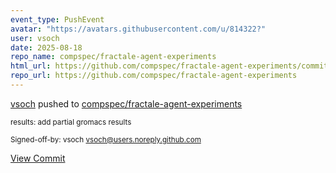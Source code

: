 ```yaml
---
event_type: PushEvent
avatar: "https://avatars.githubusercontent.com/u/814322?"
user: vsoch
date: 2025-08-18
repo_name: compspec/fractale-agent-experiments
html_url: https://github.com/compspec/fractale-agent-experiments/commit/6db682e0584297fa23a79796ff71856c188f4187
repo_url: https://github.com/compspec/fractale-agent-experiments
---
```


<a href='https://github.com/vsoch' target='_blank'>vsoch</a> pushed to <a href='https://github.com/compspec/fractale-agent-experiments' target='_blank'>compspec/fractale-agent-experiments</a>

<small>results: add partial gromacs results

Signed-off-by: vsoch <vsoch@users.noreply.github.com></small>

<a href='https://github.com/compspec/fractale-agent-experiments/commit/6db682e0584297fa23a79796ff71856c188f4187' target='_blank'>View Commit</a>